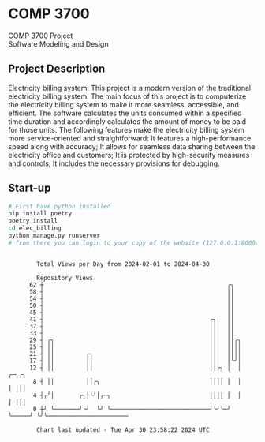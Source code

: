 # COMP 3700
COMP 3700 Project  
Software Modeling and Design
## Project Description
Electricity billing system: This project is a modern version of the traditional electricity billing system. The main focus of this project is to computerize the electricity billing system to make it more seamless, accessible, and efficient. The software calculates the units consumed within a specified time duration and accordingly calculates the amount of money to be paid for those units. The following features make the electricity billing system more service-oriented and straightforward: It features a high-performance speed along with accuracy; It allows for seamless data sharing between the electricity office and customers; It is protected by high-security measures and controls; It includes the necessary provisions for debugging.

## Start-up
```bash
# First have python installed
pip install poetry
poetry install
cd elec_billing
python manage.py runserver
# from there you can login to your copy of the website (127.0.0.1:8000), default creds are admin/admin
```

```

        Total Views per Day from 2024-02-01 to 2024-04-30

        Repository Views
      62 ┼                                                    ╭╮
      58 ┤                                                    ││
      54 ┤                                                    ││
      50 ┤                                                    ││
      45 ┤                                                    ││
      41 ┤                                               ╭╮   ││
      37 ┤                                               ││   ││
      33 ┤                                               ││   ││
      29 ┤ ╭╮                                            ││   ││╭╮
      25 ┤ ││                                            ││   ││││
      21 ┤ ││         ╭╮                                 ││   ││││
      17 ┤ ││         ││                                 ││   │╰╯│
      12 ┤ ││         ││                                 ││╭╮ │  │     ╭─╮╭╮
       8 ┤ ││         ││╭╮                               ││││ │  │     │ │││
       4 ┤╭╯│       ╭╮│╰╯│╭─╮                            ││││ │  │     │ │││
       0 ┼╯ ╰───────╯╰╯  ╰╯ ╰────────────────────────────╯╰╯╰─╯  ╰─────╯ ╰╯╰───────────────────────

        Chart last updated - Tue Apr 30 23:58:22 2024 UTC
        
```
